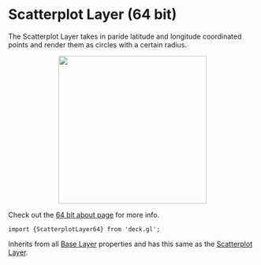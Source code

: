 # Scatterplot Layer (64 bit)

The Scatterplot Layer takes in paride latitude and longitude coordinated
points and render them as circles with a certain radius.

<div align="center">
  <img height="300" src="images/demo-thumb-scatterplot.jpg" />
</div>

Check out the [64 bit about page](/docs/64-bits.md) for more info.

    import {ScatterplotLayer64} from 'deck.gl';

Inherits from all [Base Layer](/docs/layers/base-layer.md) properties and has
this same as the [Scatterplot Layer](/docs/layers/scatterplot-layer.md).
